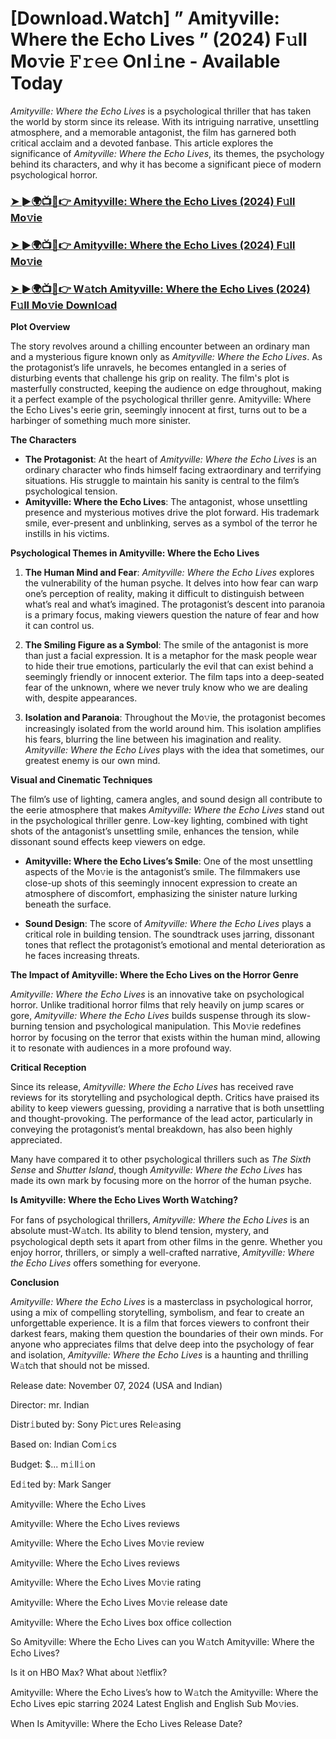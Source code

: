 # [Download.Watch] ” Amityville: Where the Echo Lives ” (2024) F𝚞ll Mo𝚟ie 𝙵𝚛𝚎𝚎 Onl𝚒ne - Available Today

*Amityville: Where the Echo Lives* is a psychological thriller that has taken the world by storm since its release. With its intriguing narrative, unsettling atmosphere, and a memorable antagonist, the film has garnered both critical acclaim and a devoted fanbase. This article explores the significance of *Amityville: Where the Echo Lives*, its themes, the psychology behind its characters, and why it has become a significant piece of modern psychological horror.

<h3><a href="https://t.co/lM7AloKmHm">➤ ►🌍📺📱👉 Amityville: Where the Echo Lives (2024) F𝚞ll Mo𝚟ie</a></h3>

<h3><a href="https://t.co/lM7AloKmHm">➤ ►🌍📺📱👉 Amityville: Where the Echo Lives (2024) F𝚞ll Mo𝚟ie</a></h3>

<h3><a href="https://t.co/lM7AloKmHm">➤ ►🌍📺📱👉 W𝚊tch Amityville: Where the Echo Lives (2024) F𝚞ll Mo𝚟ie Downl𝚘ad</a></h3>

**Plot Overview**

The story revolves around a chilling encounter between an ordinary man and a mysterious figure known only as *Amityville: Where the Echo Lives*. As the protagonist’s life unravels, he becomes entangled in a series of disturbing events that challenge his grip on reality. The film's plot is masterfully constructed, keeping the audience on edge throughout, making it a perfect example of the psychological thriller genre. Amityville: Where the Echo Lives's eerie grin, seemingly innocent at first, turns out to be a harbinger of something much more sinister.

**The Characters**

- **The Protagonist**: At the heart of *Amityville: Where the Echo Lives* is an ordinary character who finds himself facing extraordinary and terrifying situations. His struggle to maintain his sanity is central to the film’s psychological tension.
- **Amityville: Where the Echo Lives**: The antagonist, whose unsettling presence and mysterious motives drive the plot forward. His trademark smile, ever-present and unblinking, serves as a symbol of the terror he instills in his victims.

**Psychological Themes in Amityville: Where the Echo Lives**

1. **The Human Mind and Fear**: *Amityville: Where the Echo Lives* explores the vulnerability of the human psyche. It delves into how fear can warp one’s perception of reality, making it difficult to distinguish between what’s real and what’s imagined. The protagonist’s descent into paranoia is a primary focus, making viewers question the nature of fear and how it can control us.

2. **The Smiling Figure as a Symbol**: The smile of the antagonist is more than just a facial expression. It is a metaphor for the mask people wear to hide their true emotions, particularly the evil that can exist behind a seemingly friendly or innocent exterior. The film taps into a deep-seated fear of the unknown, where we never truly know who we are dealing with, despite appearances.

3. **Isolation and Paranoia**: Throughout the Mo𝚟ie, the protagonist becomes increasingly isolated from the world around him. This isolation amplifies his fears, blurring the line between his imagination and reality. *Amityville: Where the Echo Lives* plays with the idea that sometimes, our greatest enemy is our own mind.

**Visual and Cinematic Techniques**

The film’s use of lighting, camera angles, and sound design all contribute to the eerie atmosphere that makes *Amityville: Where the Echo Lives* stand out in the psychological thriller genre. Low-key lighting, combined with tight shots of the antagonist’s unsettling smile, enhances the tension, while dissonant sound effects keep viewers on edge.

- **Amityville: Where the Echo Lives’s Smile**: One of the most unsettling aspects of the Mo𝚟ie is the antagonist’s smile. The filmmakers use close-up shots of this seemingly innocent expression to create an atmosphere of discomfort, emphasizing the sinister nature lurking beneath the surface.

- **Sound Design**: The score of *Amityville: Where the Echo Lives* plays a critical role in building tension. The soundtrack uses jarring, dissonant tones that reflect the protagonist’s emotional and mental deterioration as he faces increasing threats.

**The Impact of Amityville: Where the Echo Lives on the Horror Genre**

*Amityville: Where the Echo Lives* is an innovative take on psychological horror. Unlike traditional horror films that rely heavily on jump scares or gore, *Amityville: Where the Echo Lives* builds suspense through its slow-burning tension and psychological manipulation. This Mo𝚟ie redefines horror by focusing on the terror that exists within the human mind, allowing it to resonate with audiences in a more profound way.

**Critical Reception**

Since its release, *Amityville: Where the Echo Lives* has received rave reviews for its storytelling and psychological depth. Critics have praised its ability to keep viewers guessing, providing a narrative that is both unsettling and thought-provoking. The performance of the lead actor, particularly in conveying the protagonist’s mental breakdown, has also been highly appreciated. 

Many have compared it to other psychological thrillers such as *The Sixth Sense* and *Shutter Island*, though *Amityville: Where the Echo Lives* has made its own mark by focusing more on the horror of the human psyche.

**Is Amityville: Where the Echo Lives Worth W𝚊tching?**

For fans of psychological thrillers, *Amityville: Where the Echo Lives* is an absolute must-W𝚊tch. Its ability to blend tension, mystery, and psychological depth sets it apart from other films in the genre. Whether you enjoy horror, thrillers, or simply a well-crafted narrative, *Amityville: Where the Echo Lives* offers something for everyone. 

**Conclusion**

*Amityville: Where the Echo Lives* is a masterclass in psychological horror, using a mix of compelling storytelling, symbolism, and fear to create an unforgettable experience. It is a film that forces viewers to confront their darkest fears, making them question the boundaries of their own minds. For anyone who appreciates films that delve deep into the psychology of fear and isolation, *Amityville: Where the Echo Lives* is a haunting and thrilling W𝚊tch that should not be missed.

Release date: November 07, 2024 (USA and Indian)

Director: mr. Indian

Distr𝚒buted by: Sony Pic𝚝ures Rel𝚎asing

Based on: Indian Com𝚒cs

Budget: $... m𝚒ll𝚒on

Ed𝚒ted by: Mark Sanger

Amityville: Where the Echo Lives

Amityville: Where the Echo Lives reviews

Amityville: Where the Echo Lives Mo𝚟ie review

Amityville: Where the Echo Lives reviews

Amityville: Where the Echo Lives Mo𝚟ie rating

Amityville: Where the Echo Lives Mo𝚟ie release date

Amityville: Where the Echo Lives box office collection

So Amityville: Where the Echo Lives can you W𝚊tch Amityville: Where the Echo Lives?

Is it on HBO Max? What about 𝙽etflix?

Amityville: Where the Echo Lives’s how to W𝚊tch the Amityville: Where the Echo Lives epic starring 2024 Latest English and English Sub Mo𝚟ies.

When Is Amityville: Where the Echo Lives Release Date?
